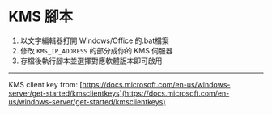 # KMS 腳本

1. 以文字編輯器打開 Windows/Office 的.bat檔案
2. 修改 ```KMS_IP_ADDRESS``` 的部分成你的 KMS 伺服器
3. 存檔後執行腳本並選擇對應軟體版本即可啟用


---
KMS client key from: [https://docs.microsoft.com/en-us/windows-server/get-started/kmsclientkeys](https://docs.microsoft.com/en-us/windows-server/get-started/kmsclientkeys)
